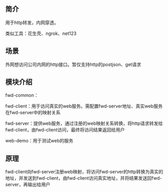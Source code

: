 ## 简介
用于http转发，内网穿透。

类似工具：花生壳、ngrok、net123
## 场景
外网想访问公司内网的http接口。暂仅支持http的postjson、get请求
## 模块介绍
fwd-common：

fwd-client：用于访问真实的web服务。需配置fwd-server地址、真实web服务在fwd-server中的映射关系

fwd-server：提供web服务，通过注册的web映射关系转换，将http请求转发给fwd-client，由fwd-client访问，最终将访问结果返回给用户

web-demo：用于测试web的服务

## 原理
fwd-client向fwd-server注册web映射，将访问fwd-server的http转换为真实的地址，并发送到fwd-client，由fwd-client访问真实地址，并将结果发送回fwd-server，再输出给用户
